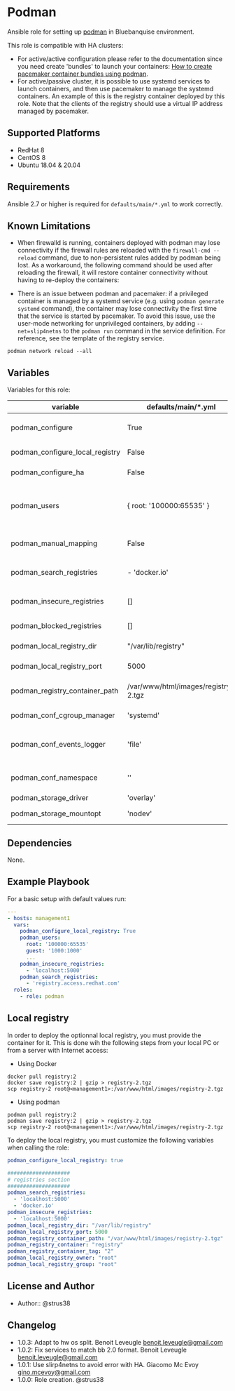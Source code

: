 # Podman

Ansible role for setting up [podman](https://podman.io) in Bluebanquise environment.

This role is compatible with HA clusters:
* For active/active configuration please refer to the documentation since you need create 'bundles' to launch your containers: [How to create pacemaker container bundles using podman](https://access.redhat.com/solutions/3871591).
* For active/passive cluster, it is possible to use systemd services to launch containers, and then use pacemaker to manage the systemd containers. An example of this is the registry container deployed by this role. Note that the clients of the registry should use a virtual IP address managed by pacemaker.

## Supported Platforms

* RedHat 8
* CentOS 8
* Ubuntu 18.04 & 20.04

## Requirements

Ansible 2.7 or higher is required for `defaults/main/*.yml` to work correctly.

## Known Limitations

- When firewalld is running, containers deployed with podman may lose connectivity if the firewall rules are reloaded with the `firewall-cmd --reload` command, due to non-persistent rules added by podman being lost. As a workaround, the following command should be used after reloading the firewall, it will restore container connectivity without having to re-deploy the containers:

- There is an issue between podman and pacemaker: if a privileged container is managed by a systemd service (e.g. using `podman generate systemd` command), the container may lose connectivity the first time that the service is started by pacemaker. To avoid this issue, use the user-mode networking for unprivileged containers, by adding `--net=slip4netns` to the `podman run` command in the service definition. For reference, see the template of the registry service.

```
podman network reload --all
```

## Variables

Variables for this role:

| variable | defaults/main/*.yml | type | description |
| -------- | ------------------- | ---- | ----------- |
| podman_configure | True | boolean | use default configuration when False, write config, when True |
| podman_configure_local_registry | False | boolean | starts a default local registry when True |
| podman_configure_ha | False | boolean | configure podman for a HA cluster |
| podman_users | { root: '100000:65535' } | dictionary | podman users that get uid mapping configured, those users MUST exist on the system before running this role |
| podman_manual_mapping | False | boolean | ansible managed /etc/subuid and /etc/subgid entries |
| podman_search_registries | - 'docker.io' | items | list of registries that podman is pulling images from |
| podman_insecure_registries | [] | items | non TLS registries for podman, i.e. localhost:5000 |
| podman_blocked_registries | [] | items | blocked container registries |
| podman_local_registry_dir | "/var/lib/registry" | String | default local registry path when enabled |
| podman_local_registry_port | 5000 | integer | port of the local registry when enabled |
| podman_registry_container_path | /var/www/html/images/registry-2.tgz | String | path of the container used to spawn to default local registry when enabled |
| podman_conf_cgroup_manager | 'systemd' | string | /etc/container/libpod.conf: cgroup_manager |
| podman_conf_events_logger | 'file' | string | /etc/container/libpod.conf: events_logger, due to podman error with journald, see [issue](https://github.com/containers/libpod/issues/3126) |
| podman_conf_namespace | '' | string | /etc/container/libpod.conf: namespace (=default namespace) |
| podman_storage_driver | 'overlay' | string | storage driver |
| podman_storage_mountopt | 'nodev' | string | storage driver mount options |

## Dependencies

None.

## Example Playbook

For a basic setup with default values run:

```yaml
---
- hosts: management1
  vars:
    podman_configure_local_registry: True
    podman_users:
      root: '100000:65535'
      guest: '1000:1000'
      ...
    podman_insecure_registries:
      - 'localhost:5000'
    podman_search_registries:
      - 'registry.access.redhat.com'
  roles:
    - role: podman
```

## Local registry

In order to deploy the optionnal local registry, you must provide the container for it. 
This is done wih the following steps from your local PC or from a server with Internet access:

* Using Docker

```shell
docker pull registry:2
docker save registry:2 | gzip > registry-2.tgz
scp registry-2 root@<management1>:/var/www/html/images/registry-2.tgz
```

* Using podman

```shell
podman pull registry:2
podman save registry:2 | gzip > registry-2.tgz
scp registry-2 root@<management1>:/var/www/html/images/registry-2.tgz
```

To deploy the local registry, you must customize the following variables when calling the role:

```yaml
podman_configure_local_registry: true

####################
# registries section
####################
podman_search_registries:
  - 'localhost:5000'
  - 'docker.io'
podman_insecure_registries:
  - 'localhost:5000'
podman_local_registry_dir: "/var/lib/registry"
podman_local_registry_port: 5000
podman_registry_container_path: "/var/www/html/images/registry-2.tgz"
podman_registry_container: "registry"
podman_registry_container_tag: "2"
podman_local_registry_owner: "root"
podman_local_registry_group: "root"
```

## License and Author

* Author:: @strus38

## Changelog

* 1.0.3: Adapt to hw os split. Benoit Leveugle <benoit.leveugle@gmail.com>
* 1.0.2: Fix services to match bb 2.0 format. Benoit Leveugle <benoit.leveugle@gmail.com>
* 1.0.1: Use slirp4netns to avoid error with HA. Giacomo Mc Evoy <gino.mcevoy@gmail.com>
* 1.0.0: Role creation. @strus38
